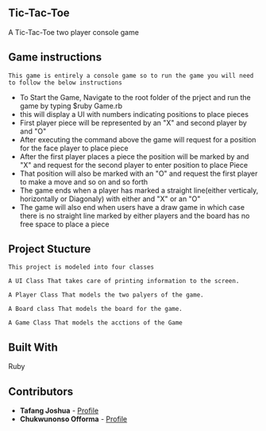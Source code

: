 ## Tic-Tac-Toe
A Tic-Tac-Toe two player console game

## Game instructions
    This game is entirely a console game so to run the game you will need to follow the below instructions
    
- To Start the Game, Navigate to the root folder of the prject and run the game by typing $ruby Game.rb
- this will display a UI with numbers indicating positions to place pieces
- First player piece will be represented by an "X" and second player by and "O"
- After executing the command above the game will request for a position for the face player to place piece 
- After the first player places a piece the position will be marked by and "X" and request for the second player to enter position to place Piece
- That position will also be marked with an "O" and request the first player to make a move and so on and so forth
- The game ends when a player has marked a straight line(either verticaly, horizontally or Diagonaly) with either and "X" or an "O" 
- The game will also end when  users have a draw game in which case there is no straight line marked by either players and the board has no free space to place a piece

## Project Stucture 
    This project is modeled into four classes

    A UI Class That takes care of printing information to the screen.

    A Player Class That models the two palyers of the game.

    A Board class That models the board for the game.

    A Game Class That models the acctions of the Game 

## Built With

Ruby

## Contributors

* **Tafang Joshua**  - [Profile](https://github.com/tafodinho)
* **Chukwunonso Offorma** - [Profile](https://github.com/offorma)
